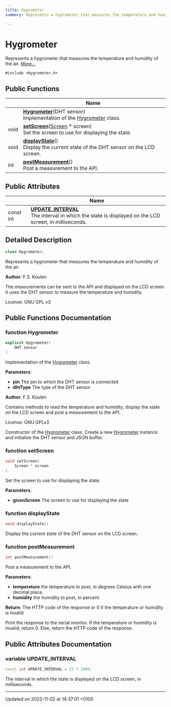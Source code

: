 ```yaml
---
title: Hygrometer
summary: Represents a hygrometer that measures the temperature and humidity of the air. 

---
```


# Hygrometer



Represents a hygrometer that measures the temperature and humidity of the air.  [More...](#detailed-description)


`#include <Hygrometer.h>`

## Public Functions

|                | Name           |
| -------------- | -------------- |
| | **[Hygrometer](/2023-2024-semester-1/individual-project/iot-koulenf/embedded/class_hygrometer/#function-hygrometer)**(DHT sensor)<br>Implementation of the [Hygrometer](/2023-2024-semester-1/individual-project/iot-koulenf/embedded/class_hygrometer/) class.  |
| void | **[setScreen](/2023-2024-semester-1/individual-project/iot-koulenf/embedded/class_hygrometer/#function-setscreen)**([Screen](/2023-2024-semester-1/individual-project/iot-koulenf/embedded/class_screen/) * screen)<br>Set the screen to use for displaying the state.  |
| void | **[displayState](/2023-2024-semester-1/individual-project/iot-koulenf/embedded/class_hygrometer/#function-displaystate)**()<br>Display the current state of the DHT sensor on the LCD screen.  |
| int | **[postMeasurement](/2023-2024-semester-1/individual-project/iot-koulenf/embedded/class_hygrometer/#function-postmeasurement)**()<br>Post a measurement to the API.  |

## Public Attributes

|                | Name           |
| -------------- | -------------- |
| const int | **[UPDATE_INTERVAL](/2023-2024-semester-1/individual-project/iot-koulenf/embedded/class_hygrometer/#variable-update_interval)** <br>The interval in which the state is displayed on the LCD screen, in milliseconds.  |

## Detailed Description

```cpp
class Hygrometer;
```

Represents a hygrometer that measures the temperature and humidity of the air. 

**Author**: F.S. Koulen

The measurements can be sent to the API and displayed on the LCD screen. It uses the DHT sensor to measure the temperature and humidity.


License: GNU GPL v3 

## Public Functions Documentation

### function Hygrometer

```cpp
explicit Hygrometer(
    DHT sensor
)
```

Implementation of the [Hygrometer](/2023-2024-semester-1/individual-project/iot-koulenf/embedded/class_hygrometer/) class. 

**Parameters**: 

  * **pin** The pin to which the DHT sensor is connected 
  * **dhtType** The type of the DHT sensor 


**Author**: F.S. Koulen

Contains methods to read the temperature and humidity, display the state on the LCD screen and post a measurement to the API.


License: GNU GPLv3 

 Constructor of the [Hygrometer](/2023-2024-semester-1/individual-project/iot-koulenf/embedded/class_hygrometer/) class. Create a new [Hygrometer](/2023-2024-semester-1/individual-project/iot-koulenf/embedded/class_hygrometer/) instance and initialize the DHT sensor and JSON buffer.


### function setScreen

```cpp
void setScreen(
    Screen * screen
)
```

Set the screen to use for displaying the state. 

**Parameters**: 

  * **givenScreen** The screen to use for displaying the state 


### function displayState

```cpp
void displayState()
```

Display the current state of the DHT sensor on the LCD screen. 

### function postMeasurement

```cpp
int postMeasurement()
```

Post a measurement to the API. 

**Parameters**: 

  * **temperature** the temperature to post, in degrees Celsius with one decimal place. 
  * **humidity** the humidity to post, in percent. 


**Return**: The HTTP code of the response or 0 if the temperature or humidity is invalid 

Print the response to the serial monitor. If the temperature or humidity is invalid, return 0. Else, return the HTTP code of the response.


## Public Attributes Documentation

### variable UPDATE_INTERVAL

```cpp
const int UPDATE_INTERVAL = 15 * 1000;
```

The interval in which the state is displayed on the LCD screen, in milliseconds. 

-------------------------------

Updated on 2023-11-02 at 14:37:01 +0100